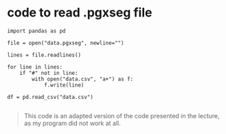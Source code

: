 # code to read .pgxseg file

```
import pandas as pd

file = open("data.pgxseg", newline="")

lines = file.readlines()

for line in lines:
    if "#" not in line:
        with open("data.csv", "a+") as f:
            f.write(line)

df = pd.read_csv("data.csv")


```

>This code is an adapted version of the code presented in the lecture, as my program did not work at all.
